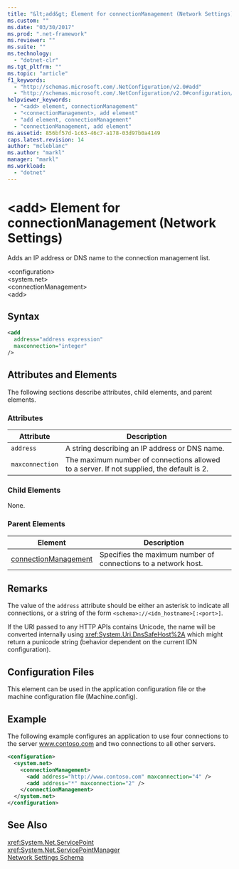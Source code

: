 ```yaml
---
title: "&lt;add&gt; Element for connectionManagement (Network Settings)"
ms.custom: ""
ms.date: "03/30/2017"
ms.prod: ".net-framework"
ms.reviewer: ""
ms.suite: ""
ms.technology: 
  - "dotnet-clr"
ms.tgt_pltfrm: ""
ms.topic: "article"
f1_keywords: 
  - "http://schemas.microsoft.com/.NetConfiguration/v2.0#add"
  - "http://schemas.microsoft.com/.NetConfiguration/v2.0#configuration/system.net/connectionManagement/add"
helpviewer_keywords: 
  - "<add> element, connectionManagement"
  - "<connectionManagement>, add element"
  - "add element, connectionManagement"
  - "connectionManagement, add element"
ms.assetid: 856bf57d-1c63-46c7-a178-03d97b0a4149
caps.latest.revision: 14
author: "mcleblanc"
ms.author: "markl"
manager: "markl"
ms.workload: 
  - "dotnet"
---
```

# &lt;add&gt; Element for connectionManagement (Network Settings)
Adds an IP address or DNS name to the connection management list.  
  
 \<configuration>  
\<system.net>  
\<connectionManagement>  
\<add>  
  
## Syntax  
  
```xml  
<add   
  address="address expression"   
  maxconnection="integer"   
/>  
```  
  
## Attributes and Elements  
 The following sections describe attributes, child elements, and parent elements.  
  
### Attributes  
  
|**Attribute**|**Description**|  
|-------------------|---------------------|  
|`address`|A string describing an IP address or DNS name.|  
|`maxconnection`|The maximum number of connections allowed to a server. If not supplied, the default is 2.|  
  
### Child Elements  
 None.  
  
### Parent Elements  
  
|**Element**|**Description**|  
|-----------------|---------------------|  
|[connectionManagement](../../../../../docs/framework/configure-apps/file-schema/network/connectionmanagement-element-network-settings.md)|Specifies the maximum number of connections to a network host.|  
  
## Remarks  
 The value of the `address` attribute should be either an asterisk to indicate all connections, or a string of the form `<schema>://<idn_hostname>[:<port>]`.  
  
 If the URI passed to any HTTP APIs contains Unicode, the name will be converted internally using <xref:System.Uri.DnsSafeHost%2A> which might return a punicode string (behavior dependent on the current IDN configuration).  
  
## Configuration Files  
 This element can be used in the application configuration file or the machine configuration file (Machine.config).  
  
## Example  
 The following example configures an application to use four connections to the server www.contoso.com and two connections to all other servers.  
  
```xml  
<configuration>  
  <system.net>  
    <connectionManagement>  
      <add address="http://www.contoso.com" maxconnection="4" />  
      <add address="*" maxconnection="2" />  
    </connectionManagement>  
  </system.net>  
</configuration>  
```  
  
## See Also  
 <xref:System.Net.ServicePoint>  
 <xref:System.Net.ServicePointManager>  
 [Network Settings Schema](../../../../../docs/framework/configure-apps/file-schema/network/index.md)
